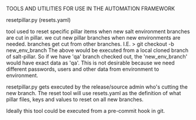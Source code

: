 TOOLS AND UTILITIES FOR USE IN THE AUTOMATION FRAMEWORK

resetpillar.py (resets.yaml)

tool used to reset specific pillar items when new salt environment branches are cut in pillar.
we cut new pillar branches when new environments are needed.
branches get cut from other branches. I.E.
    > git checkout -b new_env_branch
The above would be executed from a local cloned branch of salt-pillar. So if we have 'qa' branch checked out, 
the 'new_env_branch' would have exact data as 'qa'.
This is not desirable because we need different passwords, users and other data from environment to environment.

resetpillar.py gets executed by the release/source admin who's cutting the new branch. The reset tool will use
resets.yaml as the definition of what pillar files, keys and values to reset on all new branches.

Ideally this tool could be executed from a pre-commit hook in git.
 



